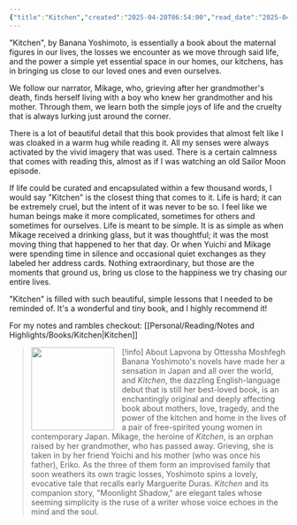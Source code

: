 ```yaml
---
{"title":"Kitchen","created":"2025-04-20T06:54:00","read_date":"2025-04-20","read_count":"1","authors":["Banana Yoshimoto"],"rating":4.75,"dg-publish":true,"cover":"https://m.media-amazon.com/images/I/71F85zXcMjL._AC_UF1000,1000_QL80_.jpg","dg-metatags":{"og:image":"https://images-na.ssl-images-amazon.com/images/S/compressed.photo.goodreads.com/books/1673909740i/78814176.jpg"},"reviewed":true,"log":[{"status":"Read","timestamp":"2016-03-10T00:00:00+06:00"},{"status":"To Read","timestamp":"2015-11-29T00:00:00+06:00"}],"status":"Read","dg-path":"Reading/Books/Read/Kitchen by Banana Yoshimoto","permalink":"/reading/books/read/kitchen-by-banana-yoshimoto/","metatags":{"og:image":"https://images-na.ssl-images-amazon.com/images/S/compressed.photo.goodreads.com/books/1673909740i/78814176.jpg"},"dgPassFrontmatter":true,"dg-note-icon":"the-swan","tags":["slice-of-life","loss","coming-of-age","melancholia","hope"],"noteIcon":"the-swan"}
---
```


"Kitchen", by Banana Yoshimoto, is essentially a book about the maternal figures in our lives, the losses we encounter as we move through said life, and the power a simple yet essential space in our homes, our kitchens, has in bringing us close to our loved ones and even ourselves.

We follow our narrator, Mikage, who, grieving after her grandmother's death, finds herself living with a boy who knew her grandmother and his mother. Through them, we learn both the simple joys of life and the cruelty that is always lurking just around the corner.

There is a lot of beautiful detail that this book provides that almost felt like I was cloaked in a warm hug while reading it. All my senses were always activated by the vivid imagery that was used. There is a certain calmness that comes with reading this, almost as if I was watching an old Sailor Moon episode.

If life could be curated and encapsulated within a few thousand words, I would say "Kitchen" is the closest thing that comes to it. Life is hard; it can be extremely cruel, but the intent of it was never to be so. I feel like we human beings make it more complicated, sometimes for others and sometimes for ourselves. Life is meant to be simple. It is as simple as when Mikage received a drinking glass, but it was thoughtful; it was the most moving thing that happened to her that day. Or when Yuichi and Mikage were spending time in silence and occasional quiet exchanges as they labeled her address cards. Nothing extraordinary, but those are the moments that ground us, bring us close to the happiness we try chasing our entire lives.

"Kitchen" is filled with such beautiful, simple lessons that I needed to be reminded of. It's a wonderful and tiny book, and I highly recommend it!

For my notes and rambles checkout: [[Personal/Reading/Notes and Highlights/Books/Kitchen\|Kitchen]]

> [!info] About Lapvona by Ottessha Moshfegh
><img src="https://m.media-amazon.com/images/I/71F85zXcMjL._AC_UF1000,1000_QL80_.jpg" style="float: left; margin-right: 1em; width: 150px; height: auto;" /> Banana Yoshimoto's novels have made her a sensation in Japan and all over the world, and _Kitchen_, the dazzling English-language debut that is still her best-loved book, is an enchantingly original and deeply affecting book about mothers, love, tragedy, and the power of the kitchen and home in the lives of a pair of free-spirited young women in contemporary Japan. Mikage, the heroine of _Kitchen_, is an orphan raised by her grandmother, who has passed away. Grieving, she is taken in by her friend Yoichi and his mother (who was once his father), Eriko. As the three of them form an improvised family that soon weathers its own tragic losses, Yoshimoto spins a lovely, evocative tale that recalls early Marguerite Duras. _Kitchen_ and its companion story, "Moonlight Shadow," are elegant tales whose seeming simplicity is the ruse of a writer whose voice echoes in the mind and the soul.


